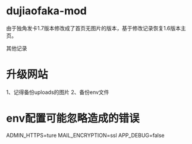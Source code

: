 # dujiaofaka-mod
由于独角发卡1.7版本修改成了首页无图片的版本，基于修改记录恢复1.6版本主页。

其他记录

# 升级网站
1、记得备份uploads的图片
2、备份env文件
# env配置可能忽略造成的错误
ADMIN_HTTPS=ture
MAIL_ENCRYPTION=ssl
APP_DEBUG=false



